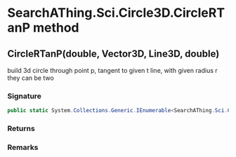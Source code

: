 # SearchAThing.Sci.Circle3D.CircleRTanP method
## CircleRTanP(double, Vector3D, Line3D, double)
build 3d circle through point p, tangent to given t line, with given radius r            
            they can be two

### Signature
```csharp
public static System.Collections.Generic.IEnumerable<SearchAThing.Sci.Circle3D> CircleRTanP(double tol_len, Vector3D p, Line3D t, double r)
```
### Returns

### Remarks

